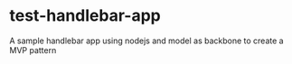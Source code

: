 # test-handlebar-app
A sample handlebar app using nodejs and model as backbone to create a MVP pattern
